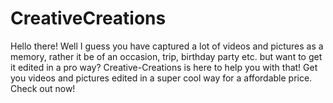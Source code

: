 # CreativeCreations
Hello there! Well I guess you have captured a lot of videos and pictures as a memory, rather it be of an occasion, trip, birthday party etc. but want to get it edited in a pro way? Creative-Creations is here to help you with that! Get you videos and pictures edited in a super cool way for a affordable price. Check out now!
